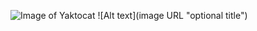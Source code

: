 ![Image of Yaktocat](https://octodex.github.com/images/yaktocat.png) ![Alt text](image URL "optional title")
